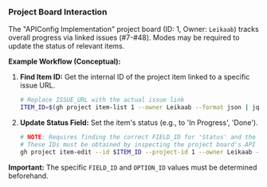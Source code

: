 ### Project Board Interaction

The "APIConfig Implementation" project board (ID: 1, Owner: `Leikaab`) tracks overall progress via linked issues (#7-#48). Modes may be required to update the status of relevant items.

**Example Workflow (Conceptual):**

1.  **Find Item ID:** Get the internal ID of the project item linked to a specific issue URL.
    ```bash
    # Replace ISSUE_URL with the actual issue link
    ITEM_ID=$(gh project item-list 1 --owner Leikaab --format json | jq -r '.items[] | select(.content.url == "ISSUE_URL") | .id')
    ```

2.  **Update Status Field:** Set the item's status (e.g., to 'In Progress', 'Done').
    ```bash
    # NOTE: Requires finding the correct FIELD_ID for 'Status' and the OPTION_ID for the desired status value (e.g., 'Done')
    # These IDs must be obtained by inspecting the project board's API details or UI configuration.
    gh project item-edit --id $ITEM_ID --project-id 1 --owner Leikaab --field-id "YOUR_STATUS_FIELD_ID" --single-select-option-id "YOUR_DESIRED_OPTION_ID"
    ```
**Important:** The specific `FIELD_ID` and `OPTION_ID` values must be determined beforehand.